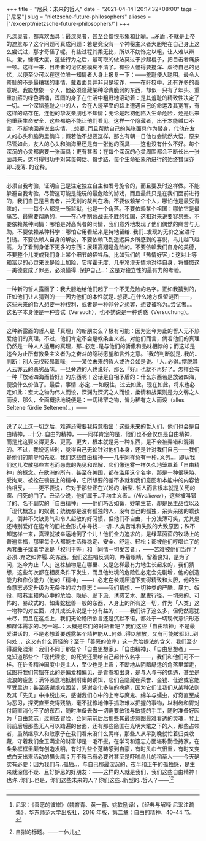 +++
title = "尼采：未来的哲人"
date = "2021-04-14T20:17:32+08:00"
tags = ["尼采"]
slug = "nietzsche-future-philosophers"
aliases = ["/excerpt/nietzsche-future-philosophers/"]
+++

凡深奥者，都喜欢面具；最深奥者，甚至会憎恨形象和比喻。..矛盾..不就是上帝的遮羞布？这个问题可真成问题：若是竟没有一个神秘主义者大胆地在自己身上这么尝试过，那才奇怪了呢。有些过程其柔无比，所以不妨饰之以粗，让人难以辨认，爱，慷慨大度，这些行为之后，最可取的做法莫过于抄起棍子，把目击者痛揍一顿。这样一来，目击者的记忆便模糊不清了。有些人懂得要搅浑、虐待自己的记忆，以便至少可以在这位唯一知情者人身上报复一下：——羞耻使人聪明。最令人羞耻的不是最糟糕的事情，戴着面具并非只是狡诈，——在奸狡中，还有许多的善意呢。我能想象一个人，他必须隐藏某种珍贵脆弱的东西，却似一只有了年头、重重加箍的绿色酒桶，浑圆的身子在生活中粗野地滚动着：是其羞耻的精致性决定了一切。一个深陷羞耻之中的人，会在人迹罕至的路上遭遇自己的命运及其宽宥，有这样的路存在，连他的挚友亲朋也不知情；无论是起初他陷入生命危险，还是后来他重获生命安全，这些都绝不能让他们看见。这样一个隐藏者，出于本能缄口不言，不断地回避说出实情，..想要..而且帮助自己的某张面具作为替身，代他在友人的心头和脑海里徜徉；假若他不想要这样，那么有朝一日他也会恍然大悟，原来尽管如此，友人的心头和脑海里还是有一张他的面具——这也没有什么不好。每个深沉的心灵都需要一张面具：更有甚者：在每个深沉的心灵周围都会不断长出一张面具来，这可得归功于对其每句话、每步路、每个生命征象所进行的始终错误亦即..浅薄..的诠释。

---

必须自我考验，证明自己是注定独立自主和发号施令的，而且要及时这样做。不能躲避自我考验，尽管这可能是能玩的最危险的游戏，而且最终只是在我们面前进行的，我们自己是目击者，并无别的裁判在场。不要依赖某个个人，哪怕他是最受青睐的，——每个人都是一所监狱，也是一个角落。不要依赖某个祖国：哪怕它是最痛苦、最需要帮助的，——在心中割舍战无不胜的祖国，这相对来说要容易些。不要依赖某种同情：哪怕是对高尚者的同情，我们意外地发现了他们偶然的痛苦与无助。不要依赖某种科学：哪怕它用看起来是特地留给..我们..发现的无价之宝进行引诱。不要依赖人自身的解放，不要依赖飞到遥远异乡所感到的喜悦，鸟儿越飞越高，为了看到身低下更多的东西：展翅高翔是危险的。不要依赖我们自身的美德，不要整个儿变成我们身上某个细节的牺牲品，比如我们的「热情好客」：这对上等和富足的心灵来说是险上加险，它挥霍无度、几乎冷漠无情地对待自身，将慷慨这一美德变成了罪恶。必须懂得..保护自己..：这是对独立性的最有力的考验。

---

一种新的哲人露面了：我大胆地给他们起了一个不无危险的名字。正如我猜到的，正如他们让人猜到的——因为他们的本性就是..想要..在什么地方保留谜团——，这些未来的哲人想要一种权利，或者是一种非分之想罢，想要被称为..尝试者..。这名字本身便是一种尝试（Versuch），也不妨说是一种诱惑（Versuchung）。

---

这种新露面的哲人是「真理」的新朋友么？极有可能：因为迄今为止的哲人无不热爱他们的真理。不过，他们肯定不会是教条主义者。对他们而言，倘若他们的真理仍然是一种人人适用的真理，那..必定..是与他们的骄傲和品味相悖的；而这却是迄今为止所有教条主义者为之奋斗的隐秘愿望和言外之意。「我的判断就是..我的..判断：别人无权轻易置喙」——某位未来的哲人或许会如是说。「人..必得..摆脱其人云亦云的恶劣品味。一旦旁边的人也说好，那么『好』也就不再好了。怎样会有一种『放诸四海而皆好』的东西呢！这话是自相矛盾的：什么东西若是放诸四海，便没什么价值了。最后，事情..必定..一如既往，过去如此，现在如此，将来也必定如此：宏大之物为伟人而设，深渊为深沉之人而设，柔情和战栗则是为文弱之人而设，那么，全面概括地说便是：一切稀罕之物，皆为稀有之人而设（alles Seltene fürdie Seltenen）。」——

---

说了以上这一切之后，难道还需要我特意指出：这些未来的哲人们，他们也会是自由精神，..十分..自由的精神，——同样肯定的是，他们也不会仅仅是自由精神，而是比这要来得更多、更高、更大，根本就是另一种东西，是不会被弄错和混淆的。不过，我说这些时，觉得自己无论针对他们本身，还是针对我们自己——我们是他们的前导和先驱，我们这些自由精神——几乎同样负有一种..义务..，即从我们这儿吹散那些古老而愚蠢的先见和误解，它们像迷雾一样久久地笼罩着「自由精神」的概念。在欧洲的所有，甚至在美国，都在滥用这个名字，那是一种很狭隘、受拘束、被拴在锁链上的精神，它所想要的差不多就和我们意图和本能中的内容恰恰相反，——更不要说，它对于那些正在兴起的..新型..哲人而言根本就是关死的窗、闩死的门了。丑话少说，他们属于..平均主义者..（_Nivellierer_），这些被叫错了的、名不副实的「自由精神」——他们巧舌如簧，妙笔生花，却是民主品位以及「现代概念」的奴隶；统统都是没有孤独的人，没有自己的孤独，呆头呆脑的乖孩儿，倒并不欠缺勇气和令人起敬的好习惯，但他们不自由，十分浅薄可笑，尤其是还特别爱好在迄今的旧社会形式中寻找..一切..人类苦难和失败的大致原因；殊不知这样一来，真理就被幸运地倒了个儿！他们全力追求的，是绿草茵茵的牧场上的普遍幸福，那里每个人都能生活得稳定、安全、舒适、轻松；都被他们哼唱烂了的两套曲子或者学说是「权利平等」和「同情一切受苦者」，——苦难被他们当作了必须..弃之如弊履..的东西。我们这些唱反调的，睁着眼睛，留着良知，是为了问，迄今为止「人」这株植物是在哪里、又是怎样最有力地生长起来的，我们猜想，这些每次都在相反条件下发生，而且他处境的危险性必定会先剧增，他的创造能力和作伪能力（他的「精神」——）必定在长期压迫下变得精致和大胆，他的生命意志必定升级为无条件的权力意志：——我们猜想，一切种类的严酷、暴力、奴役，暗巷里和内心中的危险、隐秘、廊下派、诱惑艺术、魔鬼行径，一切恶的、可怖的、暴政式的、如毒蛇猛兽一般的东西，人身上的所有这一切，作为「人类」这一物种的对立面，对其成长来说是十分有益的：——我们讲了这么多，但仍然意犹未尽，而且在这点上，我们无论畅所欲言还是沉默不语，都处于一切现代意识形态和群体需求的..另一端..：大概是它们的对跖者吧？我们这些「自由精神」不是最爱讲话的，不是老想着要透露某个精神能从..何处..得以解放，又有可能被驱赶..到何处..，这又有什么奇怪的？至于「善恶的彼岸」这一危险提法的含义，我们至少得避免混淆：我们不同于那些个「自由思想家」、「自由精神」、「自由思想者」——鬼知道那些个「现代理念」的死党还爱给自己起什么名字——，我们和他们可不一样。在许多精神国度中是主人，至少也是上宾；不断地从阴暗舒适的角落里溜走，试图将我们禁锢在此的是偏爱和偏见，是青春和出身，是与人与书的偶遇，甚至是流浪的疲惫；满怀恶意地抵制附庸的诱饵，它们会隐藏在荣誉、金钱、仕途或官能享受里边；甚至感谢艰难困苦，感谢变化多端的病痛，因为它们让我们从某种法则及其「先见」中挣脱出来，感谢我们心中的上帝与魔鬼、绵羊与蠕虫，好奇直至成为恶习，探究直至变得残酷，毫不犹豫地伸手抓取难以把握的事物，以利齿和胃对付简直消化不了的东西，随时准备去做一切需要敏锐与敏捷的手工，随时准备好因为「自由意志」过剩去冒险，会同前前后后那些其最终意图最难看透的灵魂，登上前前后后那些无人可以踏遍的台面，还有那些隐匿在光明大氅之下的人，那些占领者，虽然继承人和败家子在我们看来没什么两样，那些人从早到晚就忙着归类收藏，守着我们金玉满堂的财富却是一毛不拔，在学习和遗忘方面堪称勤俭持家，在条条框框里颇有创造发明，有时为些个范畴感到自豪，有时头巾气很重，有时又变成白天出来活动的猫头鹰；万不得已有必要时甚至是吓唬鸟儿的稻草人——今天确实有必要：因为我们与..孤独..，与自己那最深沉的、夜半和正午的孤独感，是生来就深信不疑、且好妒忌的好朋友：——这样的人就是我们，我们这些自由精神！也许..你们..也是，你们这些未来的人？你们这些..新型的..哲人？——[^1][^2]

---

[^1]: 尼采：《善恶的彼岸》（魏育青、黄一蕾、姚轶励译），《经典与解释·尼采注疏集》，华东师范大学出版社，2016 年版，第二章：自由的精神，40–44 节。
[^2]: 自拟的标题。——一休儿
